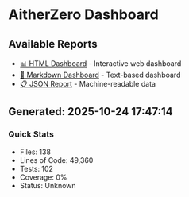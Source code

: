 # AitherZero Dashboard

## Available Reports

- [📊 HTML Dashboard](dashboard.html) - Interactive web dashboard
- [📝 Markdown Dashboard](dashboard.md) - Text-based dashboard  
- [📋 JSON Report](dashboard.json) - Machine-readable data

## Generated: 2025-10-24 17:47:14

### Quick Stats
- Files: 138
- Lines of Code: 49,360
- Tests: 102
- Coverage: 0%
- Status: Unknown
